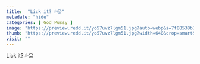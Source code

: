 ```yaml
---
title:  "Lick it? 💦😛"
metadate: "hide"
categories: [ God Pussy ]
image: "https://preview.redd.it/yo57uvz7lgm51.jpg?auto=webp&s=7f88538b1533c18fe66e57f1f5e809eb91e62692"
thumb: "https://preview.redd.it/yo57uvz7lgm51.jpg?width=640&crop=smart&auto=webp&s=a85c2c73be38636634ab3ed4120c5d0f4c23b5d3"
visit: ""
---
```

Lick it? 💦😛
